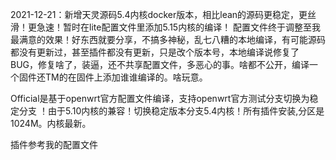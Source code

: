 2021-12-21：新增天灵源码5.4内核docker版本，相比lean的源码更稳定，更丝滑！更急速！暂时在lite配置文件里添加5.15内核的编译！
配置文件终于调整至我最满意的效果！好东西就要分享，不搞多神秘，乱七八糟的本地编译，有可能源码都没有更新过，甚至插件都没有更新，只是改个版本号，本地编译说修复了BUG，修复啥了，装逼，还不共享配置文件，多恶心的事。啥都不公开，编译一个固件还TM的在固件上添加谁谁编译的。啥玩意。

Official是基于openwrt官方配置文件编译，支持openwrt官方测试分支切换为稳定分支
！由于5.10内核的兼容！切换稳定版本分支5.4内核！所有插件安装,分区是1024M。内核最新。

插件参考我的配置文件
